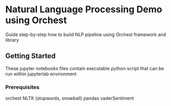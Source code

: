 # Natural Language Processing Demo using Orchest

Guide step-by-step how to build NLP pipeline using Orchest framework and library


## Getting Started

These jupyter notebooks files contain executable python script that can be run within jupyterlab environment 

### Prerequisites

orchest
NLTK (stopwords, snowball)
pandas
vaderSentiment
